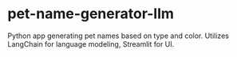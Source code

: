 # pet-name-generator-llm
Python app generating pet names based on type and color. Utilizes LangChain for language modeling, Streamlit for UI.
